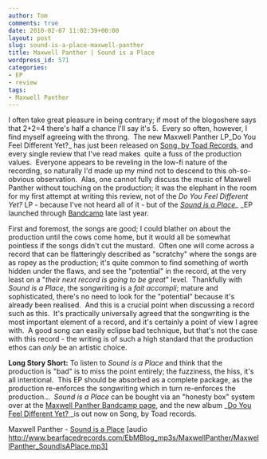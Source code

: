 ```yaml
---
author: Tom
comments: true
date: 2010-02-07 11:02:39+00:00
layout: post
slug: sound-is-a-place-maxwell-panther
title: Maxwell Panther | Sound is a Place
wordpress_id: 571
categories:
- EP
- review
tags: 
- Maxwell Panther
---
```


I often take great pleasure in being contrary; if most of the blogoshere says that 2+2=4 there's half a chance I'll say it's 5.  Every so often, however, I find myself agreeing with the throng.  The new Maxwell Panther LP_Do You Feel Different Yet?_ has just been released on [Song, by Toad Records](http://songbytoadrecords.com/), and every single review that I've read makes  quite a fuss of the production values.  Everyone appears to be reveling in the low-fi nature of the recording, so naturally I'd made up my mind not to descend to this oh-so-obvious observation.  Alas, one cannot fully discuss the music of Maxwell Panther without touching on the production; it was the elephant in the room for my first attempt at writing this review, not of the _Do You Feel Different Yet?_ LP - because I've not heard all of it - but of the [_Sound is a Place_](http://maxwellpanther.bandcamp.com/)_ _EP launched through [Bandcamp](http://bandcamp.com/) late last year.

First and foremost, the songs are good; I could blather on about the production until the cows come home, but it would all be somewhat pointless if the songs didn't cut the mustard.  Often one will come across a record that can be flatteringly described as "scratchy" where the songs are as ropey as the production; it's quite common to find something of worth hidden under the flaws, and see the "potential" in the record, at the very least on a "_their next record is going to be great_" level.  Thankfully with _Sound is a Place_, the songwriting is a _fait accompli_; mature and sophisticated, there's no need to look for the "potential" because it's already been realised.  And this is a crucial point when discussing a record such as this.  It's practically universally agreed that the songwriting is the most important element of a record, and it's certainly a point of view I agree with.  A good song can easily eclipse bad technique, but that's not the case with this record - the writing is of such a high standard that the production ethos can _only_ be an artistic choice.

**Long Story Short:** To listen to _Sound is a Place_ and think that the production is "bad" is to miss the point entirely; the fuzziness, the hiss, it's all intentional.  This EP should be absorbed as a complete package, as the production re-enforces the songwriting which in turn re-enforces the production...  _Sound is a Place_ can be bought via an "honesty box" system over at the [Maxwell Panther Bandcamp page](http://maxwellpanther.bandcamp.com/), and the new album _[Do You Feel Different Yet? ](http://songbytoadrecords.com/maxwell-panther/do-you-feel-different-yet/)_is out now on Song, by Toad records.

Maxwell Panther - [Sound is a Place](http://www.bearfacedrecords.com/EbMBlog_mp3s/MaxwellPanther/MaxwellPanther_SoundIsAPlace.mp3) [audio http://www.bearfacedrecords.com/EbMBlog_mp3s/MaxwellPanther/MaxwellPanther_SoundIsAPlace.mp3]
